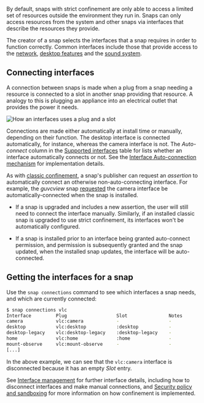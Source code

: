 By default, snaps with strict confinement are only able to access a limited set of resources outside the environment they run in. Snaps can only access resources from the system and other snaps via interfaces that describe the resources they provide.

The creator of a snap selects the interfaces that a snap requires in order to function correctly. Common interfaces include those that provide access to the [network](/t/the-network-interface/7880), [desktop features](/t/the-desktop-interfaces/2042) and the [sound system](/t/the-pulseaudio-interface/7906).

## Connecting interfaces

A connection between snaps is made when a plug from a snap needing a resource
is connected to a slot in another snap providing that resource.
A analogy to this is plugging an appliance into an electrical outlet that
provides the power it needs.

![How an interfaces uses a plug and a slot](https://assets.ubuntu.com/v1/59c290a8-snapd-interfaces.png) 

Connections are made either automatically at install time or manually, depending on their function. The desktop interface is connected automatically, for instance, whereas the camera interface is not. The *Auto-connect* column in the [Supported interfaces](/t/supported-interfaces/7744) table for lists  whether an interface automatically connects or not. See the [Interface Auto-connection mechanism](https://forum.snapcraft.io/t/interface-auto-connection-mechanism/20179) for implementation details.

As with [classic confinement](/t/33649), a snap's publisher can request an *assertion* to automatically connect an otherwise non-auto-connecting interface. For example, the *guvcview* snap [requested](https://forum.snapcraft.io/t/auto-connect-request-for-the-guvcview-brlin-snap/6042) the camera interface be automatically-connected when the snap is installed.

* If a snap is upgraded and includes a new assertion, the user will still need to connect the interface manually. Similarly, if an installed classic snap is upgraded to use strict confinement, its interfaces won't be automatically configured.

* If a snap is installed prior to an interface being granted auto-connect permission, and permission is subsequently granted and the snap updated, when the installed snap updates, the interface will be auto-connected.

## Getting the interfaces for a snap

Use the `snap connections` command to see which interfaces a snap needs, and which are currently connected:

```bash
$ snap connections vlc
Interface         Plug                  Slot               Notes
camera            vlc:camera            -                  -
desktop           vlc:desktop           :desktop           -
desktop-legacy    vlc:desktop-legacy    :desktop-legacy    -
home              vlc:home              :home              -
mount-observe     vlc:mount-observe     -                  -
[...]
```

In the above example,  we can see that the `vlc:camera` interface is disconnected because it has an empty *Slot* entry.

See [Interface management](/t/interface-management/6154) for further interface details, including how to disconnect interfaces and make manual connections, and [Security policy and sandboxing](https://forum.snapcraft.io/t/security-policy-and-sandboxing/554) for more information on how confinement is implemented.